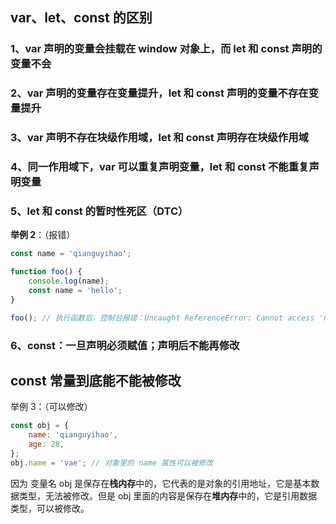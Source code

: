 
## var、let、const 的区别

### 1、var 声明的变量会挂载在 window 对象上，而 let 和 const 声明的变量不会

### 2、var 声明的变量存在变量提升，let 和 const 声明的变量不存在变量提升

### 3、var 声明不存在块级作用域，let 和 const 声明存在块级作用域

### 4、同一作用域下，var 可以重复声明变量，let 和 const 不能重复声明变量

### 5、let 和 const 的暂时性死区（DTC）

**举例 2**：（报错）

```js
const name = 'qianguyihao';

function foo() {
    console.log(name);
    const name = 'hello';
}

foo(); // 执行函数后，控制台报错：Uncaught ReferenceError: Cannot access 'name' before initialization
```


### 6、const：一旦声明必须赋值；声明后不能再修改

## const 常量到底能不能被修改

举例 3：（可以修改）

```js
const obj = {
    name: 'qianguyihao',
    age: 28,
};
obj.name = 'vae'; // 对象里的 name 属性可以被修改
```

因为 变量名 obj 是保存在**栈内存**中的，它代表的是对象的引用地址，它是基本数据类型，无法被修改。但是 obj 里面的内容是保存在**堆内存**中的，它是引用数据类型，可以被修改。

